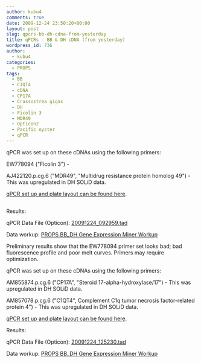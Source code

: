 ```yaml
---
author: kubu4
comments: true
date: 2009-12-24 23:50:20+00:00
layout: post
slug: qpcrs-bb-dh-cdna-from-yesterday
title: qPCRs - BB & DH cDNA (from yesterday)
wordpress_id: 736
author:
  - kubu4
categories:
  - PROPS
tags:
  - BB
  - C1QT4
  - cDNA
  - CP17A
  - Crassostrea gigas
  - DH
  - Ficolin 3
  - MDR49
  - Opticon2
  - Pacific oyster
  - qPCR
---
```


qPCR was set up on these cDNAs using the following primers:

EW778094 ("Ficolin 3") -

AJ422120.p.cg.6 ("MDR49", "Multidrug resistance protein homolog 49") - This was upregulated in DH SOLiD data.

[qPCR set up and plate layout can be found here](https://eagle.fish.washington.edu/Arabidopsis/Notebook%20Workup%20Files/20091224-02.jpg).



## 



Results:

qPCR Data File (Opticon): [20091224_092959.tad](https://eagle.fish.washington.edu/Arabidopsis/qPCR/Opticon/20091224_092959.tad)

Data workup: [PROPS BB_DH Gene Expression Miner Workup](httpss://docs.google.com/spreadsheet/ccc?key=0AmS_90rPaQMzdHNfWS1oUHUxNFNwci1zcmhhWjhzZnc&usp=sharing)

Preliminary results show that the EW778094 primer set looks bad; bad fluorescence profile and poor melt curves. Primers may require optimization.





qPCR was set up on these cDNAs using the following primers:

AM855874.p.cg.6 ("CP17A", "Steroid 17-alpha-hydroxylase/17") - This was upregulated in DH SOLiD data.

AM857078.p.cg.6 ("C1QT4", Complement C1q tumor necrosis factor-related protein 4") - This was upregulated in DH SOLiD data.

[qPCR set up and plate layout can be found here](https://eagle.fish.washington.edu/Arabidopsis/Notebook%20Workup%20Files/20091224-03.jpg).

Results:

qPCR Data File (Opticon): [20091224_125230.tad](https://eagle.fish.washington.edu/Arabidopsis/qPCR/Opticon/20091224_125230.tad)

Data workup: [PROPS BB_DH Gene Expression Miner Workup](httpss://docs.google.com/spreadsheet/ccc?key=0AmS_90rPaQMzdHNfWS1oUHUxNFNwci1zcmhhWjhzZnc&usp=sharing)


